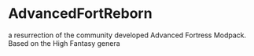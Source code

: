 # AdvancedFortReborn
a resurrection of the community developed Advanced Fortress Modpack. Based on the High Fantasy genera
